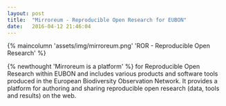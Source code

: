 ```yaml
---
layout: post
title:  "Mirroreum - Reproducible Open Research for EUBON"
date:   2016-04-12 21:46:04
---
```


{% maincolumn 'assets/img/mirroreum.png' 'ROR - Reproducible Open Research' %}

{% newthought 'Mirroreum is a platform' %} for Reproducible Open Research within EUBON and includes various products and software tools produced in the European Biodiversity Observation Network. It provides a platform for authoring and sharing reproducible open research (data, tools and results) on the web.